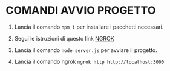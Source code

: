 # COMANDI AVVIO PROGETTO

1. Lancia il comando `npm i` per installare i pacchetti necessari.

2. Segui le istruzioni di questo link [NGROK](https://ngrok.com/docs/getting-started/)

3. Lancia il comando `node server.js` per avviare il progetto.
4. Lancia il comando  ngrok `ngrok http http://localhost:3000`

